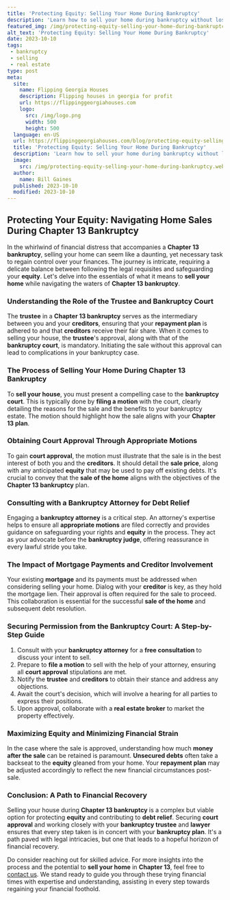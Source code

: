 ```yaml
---
title: 'Protecting Equity: Selling Your Home During Bankruptcy'
description: 'Learn how to sell your home during bankruptcy without losing equity. Get expert tips and guidance to protect your assets and secure your financial future.'
featured_img: /img/protecting-equity-selling-your-home-during-bankruptcy.webp
alt_text: 'Protecting Equity: Selling Your Home During Bankruptcy'
date: 2023-10-10
tags:
 - bankruptcy
 - selling
 - real estate
type: post
meta:
  site:
    name: Flipping Georgia Houses
    description: Flipping houses in georgia for profit
    url: https://flippinggeorgiahouses.com
    logo:
      src: /img/logo.png
      width: 500
      height: 500
  language: en-US
  url: https://flippinggeorgiahouses.com/blog/protecting-equity-selling-your-home-during-bankruptcy
  title: 'Protecting Equity: Selling Your Home During Bankruptcy'
  description: 'Learn how to sell your home during bankruptcy without losing equity. Get expert tips and guidance to protect your assets and secure your financial future.'
  image:
    src: /img/protecting-equity-selling-your-home-during-bankruptcy.webp
  author:
    name: Bill Gaines
  published: 2023-10-10
  modified: 2023-10-10
---
```



## Protecting Your Equity: Navigating Home Sales During Chapter 13 Bankruptcy

In the whirlwind of financial distress that accompanies a **Chapter 13 bankruptcy**, selling your home can seem like a daunting, yet necessary task to regain control over your finances. The journey is intricate, requiring a delicate balance between following the legal requisites and safeguarding your **equity**. Let's delve into the essentials of what it means to **sell your home** while navigating the waters of **Chapter 13 bankruptcy**.

### Understanding the Role of the Trustee and Bankruptcy Court

The **trustee** in a **Chapter 13 bankruptcy** serves as the intermediary between you and your **creditors**, ensuring that your **repayment plan** is adhered to and that **creditors** receive their fair share. When it comes to selling your house, the **trustee**'s approval, along with that of the **bankruptcy court**, is mandatory. Initiating the sale without this approval can lead to complications in your bankruptcy case.

### The Process of Selling Your Home During Chapter 13 Bankruptcy

To **sell your house**, you must present a compelling case to the **bankruptcy court**. This is typically done by **filing a motion** with the court, clearly detailing the reasons for the sale and the benefits to your bankruptcy estate. The motion should highlight how the sale aligns with your **Chapter 13 plan**.

### Obtaining Court Approval Through Appropriate Motions

To gain **court approval**, the motion must illustrate that the sale is in the best interest of both you and the **creditors**. It should detail the **sale price**, along with any anticipated **equity** that may be used to pay off existing debts. It's crucial to convey that the **sale of the home** aligns with the objectives of the **Chapter 13 bankruptcy** plan.

### Consulting with a Bankruptcy Attorney for Debt Relief

Engaging a **bankruptcy attorney** is a critical step. An attorney's expertise helps to ensure all **appropriate motions** are filed correctly and provides guidance on safeguarding your rights and **equity** in the process. They act as your advocate before the **bankruptcy judge**, offering reassurance in every lawful stride you take.

### The Impact of Mortgage Payments and Creditor Involvement

Your existing **mortgage** and its payments must be addressed when considering selling your home. Dialog with your **creditor** is key, as they hold the mortgage lien. Their approval is often required for the sale to proceed. This collaboration is essential for the successful **sale of the home** and subsequent debt resolution.

### Securing Permission from the Bankruptcy Court: A Step-by-Step Guide

1. Consult with your **bankruptcy attorney** for a **free consultation** to discuss your intent to sell.
2. Prepare to **file a motion** to sell with the help of your attorney, ensuring all **court approval** stipulations are met.
3. Notify the **trustee** and **creditors** to obtain their stance and address any objections.
4. Await the court's decision, which will involve a hearing for all parties to express their positions.
5. Upon approval, collaborate with a **real estate broker** to market the property effectively.

### Maximizing Equity and Minimizing Financial Strain

In the case where the sale is approved, understanding how much **money after the sale** can be retained is paramount. **Unsecured debts** often take a backseat to the **equity** gleaned from your home. Your **repayment plan** may be adjusted accordingly to reflect the new financial circumstances post-sale.

### Conclusion: A Path to Financial Recovery

Selling your house during **Chapter 13 bankruptcy** is a complex but viable option for protecting **equity** and contributing to **debt relief**. Securing **court approval** and working closely with your **bankruptcy trustee** and **lawyer** ensures that every step taken is in concert with your **bankruptcy plan**. It's a path paved with legal intricacies, but one that leads to a hopeful horizon of financial recovery.

Do consider reaching out for skilled advice. For more insights into the process and the potential to **sell your home** in **Chapter 13**, feel free to [contact us](https://www.wearehomebuyers.com/blog/selling-while-in-chapter-13-bankruptcy/). We stand ready to guide you through these trying financial times with expertise and understanding, assisting in every step towards regaining your financial foothold.